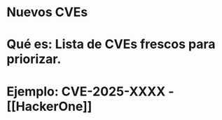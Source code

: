 # Nuevos CVEs
# Qué es: Lista de CVEs frescos para priorizar.
# Ejemplo: CVE-2025-XXXX - [[HackerOne]]
